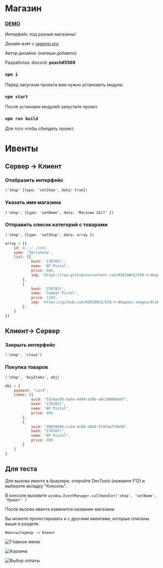 
# Магазин

### [**DEMO**](https://nikakondr.github.io/shop/)

Интерфейс под разные магазины!

Дизайн взят с [ragemp.pro](https://ragemp.pro/)

Автор дизайна: (напиши добавлю)

Разработка: discord: **peach#5569**
  

### `npm i` 

Перед запуском проекта вам нужно установить модули. 

### `npm start`  

После установки модулей запустите проект.

### `npm run build`  

Для того чтобы сбилдить проект.

# Ивенты

## Сервер -> Клиент

### Отобразить интерфейс
``('shop' {type: 'setShow', data: true})``

### Указать имя магазина
``('shop', {type: 'setName', data: 'Магазин 24/7' })``

### Отправить список категорий с товарами
``('shop', {type: 'setShop', data: array })``

```js
array = [{
    id: 0, // index
    name: 'Пистолеты',
    list: [{
            hash: '178787c',
            name: 'AP Pistol',
            price: 800,
            img: 'https://raw.githubusercontent.com/R3DIANCE/GTA-V-Weapons-images/master/Pistols/AP%20Pistol.png'
        },
        {
            hash: '278787c',
            name: 'Combat Pistol',
            price: 1200,
            img: 'https://github.com/R3DIANCE/GTA-V-Weapons-images/blob/master/Pistols/Combat%20Pistol.png?raw=true'
        },
    ]
}]

```

## Клиент-> Сервер 

### Закрыть интерфейс
``('shop', 'close')``

### Покупка товаров
``('shop', 'buyItems', obj)``

```js
obj = {
    payment: "card",
    items: [{
            uuid: "5314ac99-da6e-4499-af6b-a8c18806be8f",
            hash: "178787c",
            name: "AP Pistol",
            price: 800
        },
        {
            uuid: "308f8b66-cc24-4cb6-a938-57dfae77bb58",
            hash: "178787c",
            name: "AP Pistol",
            price: 800
        }
    ]
}
```

## Для теста

Для вызова ивента в браузере, откройте DevTools (нажмите F12) и выберите вкладку "Консоль".

В консоле вызовите ``window.EventManager.callHandler('shop', 'setName', 'Привет' )``

После вызова ивента изменится название магазина.

Вы можете протестировать и с другими ивентами, которые описаны выше в разделе.

`Ивенты/Сервер -> Клиент`



![Главное меню](https://cdn.discordapp.com/attachments/639420321677443073/996803148570177576/unknown.png)

![Корзина](https://cdn.discordapp.com/attachments/639420321677443073/996803216375291954/unknown.png)

![Выбор оплаты](https://cdn.discordapp.com/attachments/639420321677443073/996803247383781466/unknown.png)
